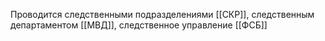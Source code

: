Проводится следственными подразделениями [[СКР]], следственным департаментом [[МВД]], следственное управление [[ФСБ]]